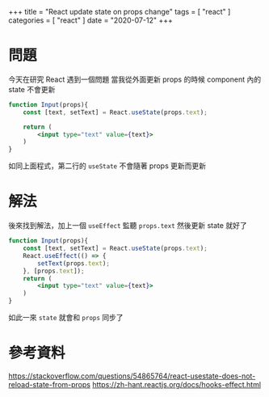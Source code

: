 +++
title = "React update state on props change"
tags = [ "react" ]
categories = [ "react" ]
date = "2020-07-12"
+++

# 問題
今天在研究 React
遇到一個問題
當我從外面更新 props 的時候 component 內的 state 不會更新
```jsx
function Input(props){
	const [text, setText] = React.useState(props.text);

	return (
		<input type="text" value={text}>
	)
}
```
如同上面程式，第二行的 `useState` 不會隨著 props 更新而更新

# 解法
後來找到解法，加上一個 `useEffect` 監聽 `props.text` 然後更新 state 就好了
```jsx
function Input(props){
	const [text, setText] = React.useState(props.text);
	React.useEffect(() => {
		setText(props.text);
	}, [props.text]);
	return (
		<input type="text" value={text}>
	)
}
```
如此一來 `state` 就會和 `props` 同步了

# 參考資料
https://stackoverflow.com/questions/54865764/react-usestate-does-not-reload-state-from-props
https://zh-hant.reactjs.org/docs/hooks-effect.html
